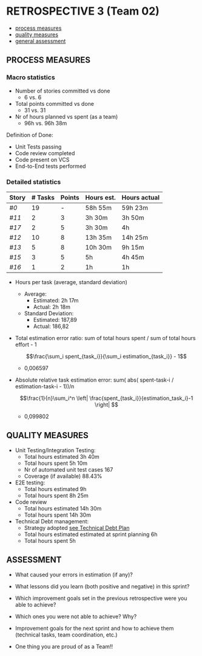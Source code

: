 # RETROSPECTIVE 3 (Team 02)

- [process measures](#process-measures)
- [quality measures](#quality-measures)
- [general assessment](#assessment)

## PROCESS MEASURES

### Macro statistics

- Number of stories committed vs done
  - 6 vs. 6
- Total points committed vs done
  - 31 vs. 31
- Nr of hours planned vs spent (as a team)
  - 96h vs. 96h 38m

Definition of Done:

- Unit Tests passing
- Code review completed
- Code present on VCS
- End-to-End tests performed

### Detailed statistics

| Story | # Tasks | Points | Hours est. | Hours actual |
| ----- | ------- | ------ | ---------- | ------------ |
| _#0_  | 19      | -      | 58h 55m    | 59h 23m      |
| _#11_ | 2       | 3      | 3h 30m     | 3h 50m       |
| _#17_ | 2       | 5      | 3h 30m     | 4h           |
| _#12_ | 10      | 8      | 13h 35m    | 14h 25m      |
| _#13_ | 5       | 8      | 10h 30m    | 9h 15m       |
| _#15_ | 3       | 5      | 5h         | 4h 45m       |
| _#16_ | 1       | 2      | 1h         | 1h           |

- Hours per task (average, standard deviation)
  - Average:
    - Estimated: 2h 17m
    - Actual: 2h 18m
  - Standard Deviation:
    - Estimated: 187,89
    - Actual: 186,82
  
- Total estimation error ratio: sum of total hours spent / sum of total hours effort - 1

  $$\frac{\sum_i spent_{task_i}}{\sum_i estimation_{task_i}} - 1$$

  - 0,006597

- Absolute relative task estimation error: sum( abs( spent-task-i / estimation-task-i - 1))/n

  $$\frac{1}{n}\sum_i^n \left| \frac{spent_{task_i}}{estimation_task_i}-1 \right| $$

  - 0,099802

## QUALITY MEASURES

- Unit Testing/Integration Testing:
  - Total hours estimated 3h 40m
  - Total hours spent 5h 10m
  - Nr of automated unit test cases 167
  - Coverage (if available) 88.43%
- E2E testing:
  - Total hours estimated 9h
  - Total hours spent 8h 25m
- Code review
  - Total hours estimated 14h 30m
  - Total hours spent 14h 30m
- Technical Debt management:
  - Strategy adopted [see Technical Debt Plan](../Technical%20Debt%20Plan.md)
  - Total hours estimated estimated at sprint planning 6h
  - Total hours spent 5h

## ASSESSMENT

- What caused your errors in estimation (if any)?


- What lessons did you learn (both positive and negative) in this sprint?


- Which improvement goals set in the previous retrospective were you able to achieve?


- Which ones you were not able to achieve? Why?


- Improvement goals for the next sprint and how to achieve them (technical tasks, team coordination, etc.)


- One thing you are proud of as a Team!!

